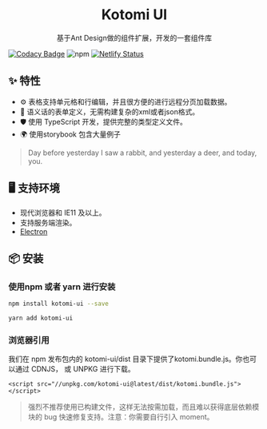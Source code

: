 <h1 align="center">Kotomi UI</h1>
<div align="center">基于Ant Design做的组件扩展，开发的一套组件库</div>


[![Codacy Badge](https://api.codacy.com/project/badge/Grade/e250572478fe40f18b4164d325c78176)](https://www.codacy.com/gh/Kotomi-Team/kotomi-ui?utm_source=github.com&amp;utm_medium=referral&amp;utm_content=Kotomi-Team/kotomi-ui&amp;utm_campaign=Badge_Grade) ![![npm](https://www.npmjs.com/package/kotomi-ui)](https://img.shields.io/npm/dw/kotomi-ui?label=npm) [![Netlify Status](https://api.netlify.com/api/v1/badges/a4a0f979-f445-4f4e-b259-537f1958afc0/deploy-status)](https://app.netlify.com/sites/unruffled-booth-152cbf/deploys)

## ✨ 特性

- ⚙️ 表格支持单元格和行编辑，并且很方便的进行远程分页加载数据。
- 🌈 语义话的表单定义，无需构建复杂的xml或者json格式。
- 🛡 使用 TypeScript 开发，提供完整的类型定义文件。
- 🌍 使用storybook 包含大量例子

> Day before yesterday I saw a rabbit, and yesterday a deer, and today, you.

## 🖥 支持环境

- 现代浏览器和 IE11 及以上。
- 支持服务端渲染。
- [Electron](http://electron.atom.io/)


## 📦 安装

### 使用npm 或者 yarn 进行安装

```bash
npm install kotomi-ui --save
```

```bash
yarn add kotomi-ui
```

### 浏览器引用

我们在 npm 发布包内的 kotomi-ui/dist 目录下提供了kotomi.bundle.js。你也可以通过 CDNJS， 或 UNPKG 进行下载。

```
<script src="//unpkg.com/kotomi-ui@latest/dist/kotomi.bundle.js"></script>
```

> 强烈不推荐使用已构建文件，这样无法按需加载，而且难以获得底层依赖模块的 bug 快速修复支持。注意：你需要自行引入 moment。